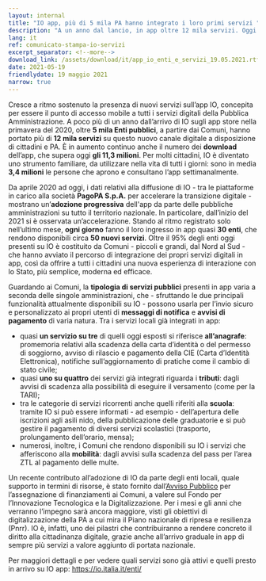 ```yaml
---
layout: internal
title: "IO app, più di 5 mila PA hanno integrato i loro primi servizi "
description: "A un anno dal lancio, in app oltre 12 mila servizi. Oggi IO supera gli 11,3 milioni di download e già 3,4 milioni di cittadini usano l’app almeno una volta alla settimana"
lang: it
ref: comunicato-stampa-io-servizi
excerpt_separator: <!--more-->
download_link: /assets/download/it/app_io_enti_e_servizi_19.05.2021.rtf
date: 2021-05-19
friendlydate: 19 maggio 2021
narrow: true
---
```


Cresce a ritmo sostenuto la presenza di nuovi servizi sull’app IO, concepita per essere il punto di accesso mobile a tutti i servizi digitali della Pubblica Amministrazione. A poco più di un anno dall’arrivo di IO sugli app store nella primavera del 2020, oltre **5 mila Enti pubblici**, a partire dai Comuni, hanno portato più di **12 mila servizi** su questo nuovo canale digitale a disposizione di cittadini e PA. È in aumento continuo anche il numero dei **download** dell’app, che supera oggi **gli 11,3 milioni**. Per molti cittadini, IO è diventato uno strumento familiare, da utilizzare nella vita di tutti i giorni: sono in media **3,4 milioni** le persone che aprono e consultano l’app settimanalmente.

Da aprile 2020 ad oggi, i dati relativi alla diffusione di IO - tra le piattaforme in carico alla società **PagoPA S.p.A.** per accelerare la transizione digitale - mostrano un’**adozione progressiva** dell'app da parte delle pubbliche amministrazioni su tutto il territorio nazionale. In particolare, dall’inizio del 2021 si è osservata un’accelerazione. Stando al ritmo registrato solo nell’ultimo mese, **ogni giorno** fanno il loro ingresso in app quasi **30 enti**, che rendono disponibili circa **50 nuovi servizi**. Oltre il 95% degli enti oggi presenti su IO è costituito da Comuni - piccoli e grandi, dal Nord al Sud - che hanno avviato il percorso di integrazione dei propri servizi digitali in app, così da offrire a tutti i cittadini una nuova esperienza di interazione con lo Stato, più semplice, moderna ed efficace.

Guardando ai Comuni, la **tipologia di servizi pubblici** presenti in app varia a seconda delle singole amministrazioni, che - sfruttando le due principali funzionalità attualmente disponibili su IO - possono usarla per l’invio sicuro e personalizzato ai propri utenti di **messaggi di notifica** e **avvisi di pagamento** di varia natura. Tra i servizi locali già integrati in app:

- quasi **un servizio su tre** di quelli oggi esposti si riferisce **all’anagrafe**: promemoria relativi alla scadenza della carta d’identità o del permesso di soggiorno, avviso di rilascio e pagamento della CIE (Carta d’Identità Elettronica), notifiche sull’aggiornamento di pratiche come il cambio di stato civile;
- quasi **uno su quattro** dei servizi già integrati riguarda i **tributi**: dagli avvisi di scadenza alla possibilità di eseguire il versamento (come per la TARI);
- tra le categorie di servizi ricorrenti anche quelli riferiti alla **scuola**: tramite IO si può essere informati - ad esempio - dell’apertura delle iscrizioni agli asili nido, della pubblicazione delle graduatorie e si può gestire il pagamento di diversi servizi scolastici (trasporto, prolungamento dell’orario, mensa);
- numerosi, inoltre, i Comuni che rendono disponibili su IO i servizi che afferiscono alla **mobilità**: dagli avvisi sulla scadenza del pass per l’area ZTL al pagamento delle multe.

Un recente contributo all’adozione di IO da parte degli enti locali, quale supporto in termini di risorse, è stato fornito dall’[Avviso Pubblico](https://www.pagopa.gov.it/it/pagopa-spa/fondoinnovazione/avviso/) per l’assegnazione di finanziamenti ai Comuni, a valere sul Fondo per l’Innovazione Tecnologica e la Digitalizzazione. Per i mesi e gli anni che verranno l’impegno sarà ancora maggiore, visti gli obiettivi di digitalizzazione della PA a cui mira il Piano nazionale di ripresa e resilienza (Pnrr). IO è, infatti, uno dei pilastri che contribuiranno a rendere concreto il diritto alla cittadinanza digitale, grazie anche all’arrivo graduale in app di sempre più servizi a valore aggiunto di portata nazionale.

Per maggiori dettagli e per vedere quali servizi sono già attivi e quelli presto in arrivo su IO app: <https://io.italia.it/enti/>
